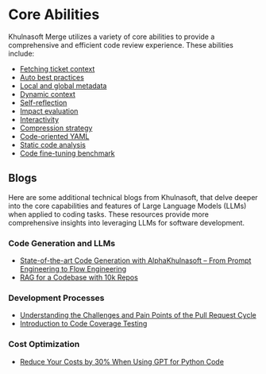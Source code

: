 # Core Abilities
Khulnasoft Merge utilizes a variety of core abilities to provide a comprehensive and efficient code review experience. These abilities include:

- [Fetching ticket context](https://pr-insight-docs.khulnasoft.com/core-abilities/fetching_ticket_context/)
- [Auto best practices](https://pr-insight-docs.khulnasoft.com/core-abilities/auto_best_practices/)
- [Local and global metadata](https://pr-insight-docs.khulnasoft.com/core-abilities/metadata/)
- [Dynamic context](https://pr-insight-docs.khulnasoft.com/core-abilities/dynamic_context/)
- [Self-reflection](https://pr-insight-docs.khulnasoft.com/core-abilities/self_reflection/)
- [Impact evaluation](https://pr-insight-docs.khulnasoft.com/core-abilities/impact_evaluation/)
- [Interactivity](https://pr-insight-docs.khulnasoft.com/core-abilities/interactivity/)
- [Compression strategy](https://pr-insight-docs.khulnasoft.com/core-abilities/compression_strategy/)
- [Code-oriented YAML](https://pr-insight-docs.khulnasoft.com/core-abilities/code_oriented_yaml/)
- [Static code analysis](https://pr-insight-docs.khulnasoft.com/core-abilities/static_code_analysis/)
- [Code fine-tuning benchmark](https://pr-insight-docs.khulnasoft.com/finetuning_benchmark/)

## Blogs

Here are some additional technical blogs from Khulnasoft, that delve deeper into the core capabilities and features of Large Language Models (LLMs) when applied to coding tasks.
These resources provide more comprehensive insights into leveraging LLMs for software development.

### Code Generation and LLMs
- [State-of-the-art Code Generation with AlphaKhulnasoft – From Prompt Engineering to Flow Engineering](https://www.khulnasoft.com/blog/khulnasoftflow-state-of-the-art-code-generation-for-code-contests/)
- [RAG for a Codebase with 10k Repos](https://www.khulnasoft.com/blog/rag-for-large-scale-code-repos/)

### Development Processes
- [Understanding the Challenges and Pain Points of the Pull Request Cycle](https://www.khulnasoft.com/blog/understanding-the-challenges-and-pain-points-of-the-pull-request-cycle/)
- [Introduction to Code Coverage Testing](https://www.khulnasoft.com/blog/introduction-to-code-coverage-testing/)

### Cost Optimization
- [Reduce Your Costs by 30% When Using GPT for Python Code](https://www.khulnasoft.com/blog/reduce-your-costs-by-30-when-using-gpt-3-for-python-code/)
